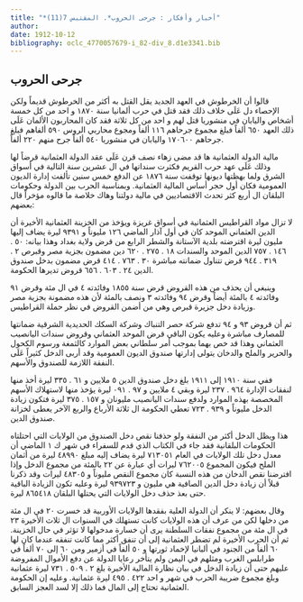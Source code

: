 ```yaml
---
title: "*أخبار وأفكار : جرحى الحروب*. المقتبس 7(11)"
author: 
date: 1912-10-12
bibliography: oclc_4770057679-i_82-div_8.d1e3341.bib
---
```




##  جرحى الحروب 


 قالوا أن الخرطوش في العهد الجديد يقل القتل به أكثر من الخرطوش قديماً ولكن الإحصاء دل عَلَى خلاف ذلك فقد قتل في حرب ألمانيا سنة  ١٨٧٠  و  احد  من كل  خمسة  أشخاص واليابان في منشوريا قتل لهم و  احد  من كل  ثلاثة  فقد كان المحاربون الألمان عَلَى ذلك العهد  ٦٥٠  ألفاً فبلغ مجموع جرحاهم  ١١٦  ألفاً ومجوع محاربي الروس  ٥٩٠  ألفاهم فبلغ جرحاهم  ١٧٠٦٠٠  واليابان في منشوريا  ٥٤٠  ألفاً جرح منهم  ٢٢٠  ألفاً. 

 مالية الدولة العثمانية   ها قد مضى زهاء نصف قرن عَلَى عقد الدولة العثمانية قرضاً لها وذلك عَلَى عهد حرب القريم فكثرت سنداتها في ال  عشرين  سنة التالية في أسواق الشرق ولما بهظتها ديونها توقفت سنة  ١٨٧٦  عن الدفع  خمس  سنين تألفت إدارة الديون العمومية فكان أول حجر أساس المالية العثمانية. وبمناسبة الحرب بين الدولة وحكومات البلقان ال  أربع  كثر تحدث الاقتصاديين في مالية دولتنا وهاك خلاصة ما قالوه مؤخراً قال بعضهم: 

 لا تزال مواد القراطيس العثمانية في أسواق غريزة ويؤخذ من الخزينة العثمانية الأخيرة أن الدين العثماني الموحد كان في أول آذار الماضي  ١٢٦  مليوناً و  ٩٣٩١  ليرة يضاف إليها مليون ليرة اقترضته بلدية الآستانة والشطر الرابع من قرض ولاية بغداد وهذا بيانه:  ٥٠  .  ١٤٦  .  ٧٥٧  الدين الموحد والسندات  ١٨  .  ٢٧٥  .  ٦٢٠  دين مضمون بجزية مصر وقبرص  ٢  .  ٣١٩  .  ٩٤٤  قرض تتناول ضمانته مباشرة  ٣٠  .  ٧٦٣  .  ٤١٤  قرض مضمون بدخل صندوق الدين  ٢٤  .  ٦٠٣  .  ٦٥٦  قروض تديرها الحكومة. 

 وينبغي أن يحذف من هذه القروض قرض سنة  ١٨٥٥  وفائدته  ٤  في ال  مئة  وقرض  ٩١  وفائدته  ٤  بالمئة أيضاً وقرض  ٩٤  وفائدته  ٣  ونصف بالمئة لأن هذه مضمونة بجزية مصر وزيادة دخل جزيرة قبرص وهي من أضمن القروض في نظر حملة القراطيس. 

 ثم أن قروض  ٩٣  و  ٩٤  تدفع شركة حصر التنباك وشركة السكك الحديدية الشرقية ضمانتها للمصارف مباشرة وعليه يكون الباقي قرض الموحد العثماني وقروض سندات اليانصيب العثماني وهذا قد خص بهما بموجب أمر سلطاني بعض الموارد كالثمغة ورسوم الكحول والحرير والملح والدخان يتولى إدارتها صندوق الديون العمومية وقد أربى الدخل كثيراً عَلَى النفقة اللازمة للصندوق والأسهم. 

 ففي سنة  ١٩١٠  إلى  ١٩١١  بلغ دخل صندوق الدين  ٥  ملايين و  ٦١  .  ٣٣٥  ليرة أخذ منها لنفقات الإدارة  ٩٦٤  .  ٢٣٧  ليرة وبقي  ٤  ملايين و  ٩٧  .  ٠٩١  ليرة يؤخذ منها لاستهلاك الأسهم المخصصة بهذه الموارد ولدفع سندات اليانصيب مليونان و  ١٥٧  .  ٣٧٥  ليرة فتكون زيادة الدخل مليوناً و  ٩٣٩  .  ٧٢٣  تعطي الحكومة ال  ثلاثة  الأرباع والربع الآخر يعطى لخزانة صندوق الدين. 

 هذا ويظل الدخل أكثر من النفقة ولو حذفنا نقص دخل الصندوق من الولايات التي احتلتاه   الحكومات البلقانية فقد جاء في الكتاب الذي قدم للسفراء في شهر ك  ١  الماضي أن معدل دخل تلك الولايات في العام  ٧١٣٠٥١  ليرة يضاف إليه مبلغ  ٤٨٩٩٠  ليرة من أثمان الملح فيكون المجموع  ٧٦٢٠٠٥  ليرات أي عبارة عن  ٢٢  بالمئة من مجموع الدخل وإذا افترضنا نقص الدخان من هذه النسبة كان مجموع النقص مليوناً و  ٤٨٣٠٥  ليرات وقد ذكرنا قبلاً أن زيادة دخل الدين الصافية هي مليون و  ٩٣٩٧٢٣  ليرة وعليه تكون الزيادة الباقية حتى بعذ حذف دخل الولايات التي يحتلها البلقان  ٨٦٥٤١٨  ليرة. 

 وقال بعضهم: لا ينكر أن الدولة العلية بفقدها الولايات الأوربية قد خسرت  ٢٠  في ال  مئة  من دخلها لكن من عرف أن هذه الولايات كانت تستهلك في السنوات ال  ثلاث  الأخيرة  ٢٣  في ال  مئة  من مجموع نفقات السلطنة يرى أن خسارة مدخولها لا تؤثر في حال الخزينة. ثم أن الحرب الأخيرة لم تضطر العثمانية إلى أن تنفق أكثر مما كانت تنفقه عندما كان لها  ٦٠  ألفاً من الجنود في ألبانيا لإخماد ثورتها و  ٥٠  ألفاً في أزمير ومن  ٦٠  إلى  ٧٠  ألفاً في طرابلس الغرب ومثلهم في اليمن ولم يتأخر رعايا الدولة عن دفع الأموال المفروضة عليهم حتى أن زيادة الدخل في بيان نظارة المالية الأخيرة بلغ  ٢  .  ٥٠٩  .  ٧٣١  ليرة عثمانية وبلغ مجموع ضريبة الحرب في شهر و  احد  ٤٢٢  .  ٤٩٥  ليرة عثمانية. وعليه إن الحكومة العثمانية تحتاج إلى المال فما ذلك إلا لسد العجز السابق. 

